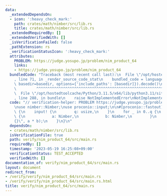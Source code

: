 ```yaml
---
data:
  _extendedDependsOn:
  - icon: ':heavy_check_mark:'
    path: crates/math/nimber/src/lib.rs
    title: crates/math/nimber/src/lib.rs
  _extendedRequiredBy: []
  _extendedVerifiedWith: []
  _isVerificationFailed: false
  _pathExtension: rs
  _verificationStatusIcon: ':heavy_check_mark:'
  attributes:
    PROBLEM: https://judge.yosupo.jp/problem/nim_product_64
    links:
    - https://judge.yosupo.jp/problem/nim_product_64
  bundledCode: "Traceback (most recent call last):\n  File \"/opt/hostedtoolcache/Python/3.11.5/x64/lib/python3.11/site-packages/onlinejudge_verify/documentation/build.py\"\
    , line 71, in _render_source_code_stat\n    bundled_code = language.bundle(stat.path,\
    \ basedir=basedir, options={'include_paths': [basedir]}).decode()\n          \
    \         ^^^^^^^^^^^^^^^^^^^^^^^^^^^^^^^^^^^^^^^^^^^^^^^^^^^^^^^^^^^^^^^^^^^^^^^^^^^^^^^^^\n\
    \  File \"/opt/hostedtoolcache/Python/3.11.5/x64/lib/python3.11/site-packages/onlinejudge_verify/languages/rust.py\"\
    , line 288, in bundle\n    raise NotImplementedError\nNotImplementedError\n"
  code: "// verification-helper: PROBLEM https://judge.yosupo.jp/problem/nim_product_64\n\
    \nuse nimber::Nimber;\nuse proconio::input;\n\n#[proconio::fastout]\nfn main()\
    \ {\n    input! {\n        q: usize,\n    }\n    for _ in 0..q {\n        input!\
    \ {\n            a: Nimber,\n            b: Nimber,\n        }\n        println!(\"\
    {}\", a * b);\n    }\n}\n"
  dependsOn:
  - crates/math/nimber/src/lib.rs
  isVerificationFile: true
  path: verify/nim_product_64/src/main.rs
  requiredBy: []
  timestamp: '2023-05-19 16:25:08+09:00'
  verificationStatus: TEST_ACCEPTED
  verifiedWith: []
documentation_of: verify/nim_product_64/src/main.rs
layout: document
redirect_from:
- /verify/verify/nim_product_64/src/main.rs
- /verify/verify/nim_product_64/src/main.rs.html
title: verify/nim_product_64/src/main.rs
---
```

